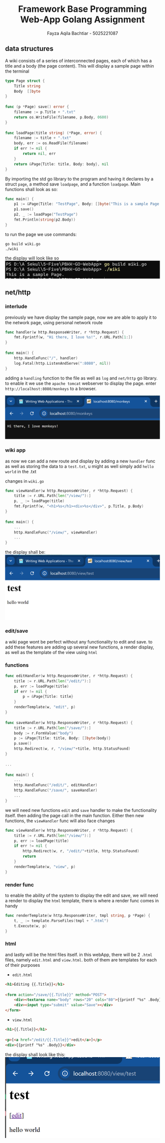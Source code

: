<div align=center>

# Framework Base Programming <br> Web-App Golang Assignment
Fayza Aqila Bachtiar - 5025221087

</div>

## data structures
A wiki consists of a series of interconnected pages, each of which has a title and a body (the page content). This will display a sample page within the terminal

```go
type Page struct {
	Title string
	Body  []byte
}

func (p *Page) save() error {
	filename := p.Title + ".txt"
	return os.WriteFile(filename, p.Body, 0600)
}

func loadPage(title string) (*Page, error) {
	filename := title + ".txt"
	body, err := os.ReadFile(filename)
	if err != nil {
		return nil, err
	}
	return &Page{Title: title, Body: body}, nil
}
```

By importing the std go library to the program and having it declares by a struct `page`, a method save `loadpage`, and a function `loadpage`. Main functions shall look as so:

```go
func main() {
	p1 := &Page{Title: "TestPage", Body: []byte("This is a sample Page.")}
	p1.save()
	p2, _ := loadPage("TestPage")
	fmt.Println(string(p2.Body))
}
```

to run the page we use commands:
```
go build wiki.go
./wiki
```
the display will look like so
![alt text](/img/image1.png)

## net/http 
### interlude
previously we have display the sample page, now we are able to apply it to the network page, using personal network route  

```go
func handler(w http.ResponseWriter, r *http.Request) {
	fmt.Fprintf(w, "Hi there, I love %s!", r.URL.Path[1:])
}

func main() {
	http.HandleFunc("/", handler)
	log.Fatal(http.ListenAndServe(":8080", nil))
}
```
adding a `handling` function to the file as well as `log` and `net/http` go library. to enable it we use the `apache tomcat` webserver to display the page. enter `http://localhost:8080/monkeys` to a browser.

![alt text](/img/image2.png)

### wiki app
as now we can add a new route and display by adding a new `handler` func as well as storing the data to a `test.txt`, u might as well simply add `hello world` in the .txt

changes in `wiki.go`
```go
func viewHandler(w http.ResponseWriter, r *http.Request) {
	title := r.URL.Path[len("/view/"):]
	p, _ := loadPage(title)
	fmt.Fprintf(w, "<h1>%s</h1><div>%s</div>", p.Title, p.Body)
}

func main() {
	... 
	http.HandleFunc("/view/", viewHandler)
    ...
}
```

the display shall be:
![alt text](/img/image3.png)

### edit/save 
a wiki page wont be perfect without any functionality to edit and save. to add these features are adding up several new functions, a render display, as well as the template of the view using `html`

### functions
```go
func editHandler(w http.ResponseWriter, r *http.Request) {
	title := r.URL.Path[len("/edit/"):]
	p, err := loadPage(title)
	if err != nil {
		p = &Page{Title: title}
	}
	renderTemplate(w, "edit", p)
}

func saveHandler(w http.ResponseWriter, r *http.Request) {
	title := r.URL.Path[len("/save/"):]
	body := r.FormValue("body")
	p := &Page{Title: title, Body: []byte(body)}
	p.save()
	http.Redirect(w, r, "/view/"+title, http.StatusFound)
}

...

func main() {
    ...
	http.HandleFunc("/edit/", editHandler)
	http.HandleFunc("/save/", saveHandler)
    ...
}
```

we will need new functions `edit` and `save` handler to make the functionality itself. then adding the page call in the main function. Either then new functions, the `viewHandler` func will also face changes

```go
func viewHandler(w http.ResponseWriter, r *http.Request) {
	title := r.URL.Path[len("/view/"):]
	p, err := loadPage(title)
	if err != nil {
		http.Redirect(w, r, "/edit/"+title, http.StatusFound)
		return
	}
	renderTemplate(w, "view", p)
}
```

### render func
to enable the ability of the system to display the edit and save, we will need a render to display the `html` template, there is where a render func comes in handy

```go
func renderTemplate(w http.ResponseWriter, tmpl string, p *Page) {
	t, _ := template.ParseFiles(tmpl + ".html")
	t.Execute(w, p)
}
```

### html
and lastly will be the html files itself. in this webApp, there will be 2 `.html` files, namely `edit.html` and `view.html`. both of them are templates for each of their purposes

- `edit.html`
```html
<h1>Editing {{.Title}}</h1>

<form action="/save/{{.Title}}" method="POST">
    <div><textarea name="body" rows="20" cols="80">{{printf "%s" .Body}}</textarea></div>
    <div><input type="submit" value="Save"></div>
</form>
```

- `view.html`
```html
<h1>{{.Title}}</h1>

<p>[<a href="/edit/{{.Title}}">edit</a>]</p>
<div>{{printf "%s" .Body}}</div>
```

the display shall look like this:
![alt text](image.png)

